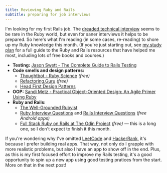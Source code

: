 ```yaml
---
title: Reviewing Ruby and Rails
subtitle: preparing for job interviews
---
```


I'm looking for my first Rails job. The [dreaded technical interview](https://medium.com/javascript-scene/tech-hiring-has-always-been-broken-heres-how-i-survived-it-for-decades-b7ac33088de6) seems to be rare in the Ruby world, but even for saner interviews it helps to be prepared. So here's what I'm reading (in some cases, re-reading) to shore up my Ruby knowledge this month. (If you're just starting out, see [my study plan](https://github.com/fpsvogel/learn-ruby-and-cs) for a full guide to the Ruby and Rails resources that have helped me most, including lots of free books and courses.)

- **Testing:** [Jason Swett - The Complete Guide to Rails Testing](https://www.codewithjason.com/complete-guide-to-rails-testing/)
- **Code smells and design patterns:**
  - [Thoughtbot - Ruby Science](https://github.com/thoughtbot/ruby-science) *(free)*
  - [Refactoring.Guru](https://refactoring.guru/) *(free)*
  - [Head First Design Patterns](https://www.oreilly.com/library/view/head-first-design/9781492077992/)
- **OOP:** [Sandi Metz - Practical Object-Oriented Design: An Agile Primer Using Ruby](https://www.poodr.com)
- **Ruby and Rails:**
  - [The Well-Grounded Rubyist](https://www.manning.com/books/the-well-grounded-rubyist-third-edition)
  - [Ruby Interview Questions](https://play.google.com/store/apps/details?id=eu.ydns.chernish2) and [Rails Interview Questions](https://play.google.com/store/apps/details?id=eu.ydns.chernish2.rails_free) *(free Android apps)*
  - [Full Stack Ruby on Rails at The Odin Project](https://www.theodinproject.com/paths/full-stack-ruby-on-rails) *(free)* — this is a long one, so I don't expect to finish it this month.

If you're wondering why I've omitted [LeetCode](https://leetcode.com/) and [HackerRank](https://www.hackerrank.com), it's because I prefer building real apps. That way, not only do I grapple with more realistic problems, but also I have an app to show off in the end. Plus, as this is my first focused effort to improve my Rails testing, it's a good opportunity to spin up a new app using good testing pratices from the start. More on that in the next post!
